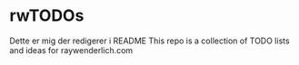 # rwTODOs
Dette er mig der redigerer i README
This repo is a collection of TODO lists and ideas for raywenderlich.com
